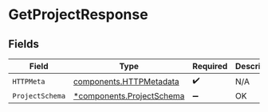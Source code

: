 # GetProjectResponse


## Fields

| Field                                                                 | Type                                                                  | Required                                                              | Description                                                           |
| --------------------------------------------------------------------- | --------------------------------------------------------------------- | --------------------------------------------------------------------- | --------------------------------------------------------------------- |
| `HTTPMeta`                                                            | [components.HTTPMetadata](../../models/components/httpmetadata.md)    | :heavy_check_mark:                                                    | N/A                                                                   |
| `ProjectSchema`                                                       | [*components.ProjectSchema](../../models/components/projectschema.md) | :heavy_minus_sign:                                                    | OK                                                                    |